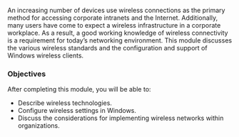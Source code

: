 An increasing number of devices use wireless connections as the primary method for accessing corporate intranets and the Internet. Additionally, many users have come to expect a wireless infrastructure in a corporate workplace. As a result, a good working knowledge of wireless connectivity is a requirement for today’s networking environment. This module discusses the various wireless standards and the configuration and support of Windows wireless clients.

### Objectives

After completing this module, you will be able to:

 -  Describe wireless technologies.
 -  Configure wireless settings in Windows.
 -  Discuss the considerations for implementing wireless networks within organizations.
